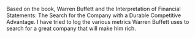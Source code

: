 
Based on the book, Warren Buffett and the Interpretation of Financial Statements: The Search for the Company with a Durable Competitive Advantage. I have tried to log the various metrics Warren Buffett uses to search for a great company that will make him rich.
